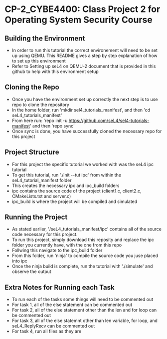 # CP-2_CYBE4400: Class Project 2 for Operating System Security Course

## Building the Environment
- In order to run this tutorial the correct environement will need to be set up using QEMU. This README gives a step by step explanation of how to set up this environment 
- Refer to Setting up seL4 on QEMU-2 document that is provided in this github to help with this environment setup

## Cloning the Repo
- Once you have the environment set up correctly the next step is to use repo to clone the repository
- In the home folder, run 'mkdir sel4_tutorials_manifest', and then 'cd seL4_tutorials_manifest'
- From here run: 'repo init -u https://github.com/seL4/sel4-tutorials-manifest' and then 'repo sync'
- Once sync is done, you have successfully cloned the necessary repo for this project

## Project Structure
- For this project the specific tutorial we worked with was the seL4 ipc tutorial
- To get this tutorial, run './init --tut ipc' from within the seL4_tutorial_manifest folder
- This creates the necessary ipc and ipc_build folders
- ipc contains the source code of the project (client1.c, client2.c, CMakeLists.txt and server.c)
- ipc_build is where the project will be compiled and simulated

## Running the Project
- As stated earlier, '/seL4_tutorials_manifest/ipc' contains all of the source code necessary for this project.
- To run this project, simply download this reposity and replace the ipc folder you currently have, with the one from this repo
- Follwing this navigate to the ipc_build folder
- From this folder, run 'ninja' to compile the source code you juse placed into ipc
- Once the ninja build is complete, run the tutorial with './simulate' and observe the output

## Extra Notes for Running each Task
- To run each of the tasks some things will need to be commented out
- For task 1, all of the else statement can be commented out
- For task 2, all of the else statement other than the len and for loop can be commented out
- For task 3, all of the else statemnt other than len variable, for loop, and seL4_ReplyRecv can be commented out
- For task 4, run all files as they are

